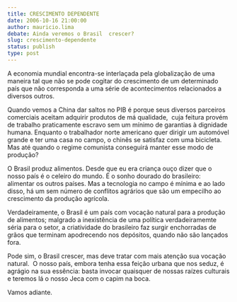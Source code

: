 ```yaml
---
title: CRESCIMENTO DEPENDENTE
date: 2006-10-16 21:00:00
author: mauricio.lima
debate: Ainda veremos o Brasil  crescer?
slug: crescimento-dependente
status: publish 
type: post
---
```


A economia mundial encontra-se interlaçada pela globalização de uma maneira tal que não se pode cogitar do crescimento de um determinado país que não corresponda a uma série de acontecimentos relacionados a diversos outros. 


Quando vemos a China dar saltos no PIB é porque seus diversos parceiros comerciais aceitam adquirir produtos de má qualidade,  cuja feitura provém de trabalho praticamente escravo sem um mínimo de garantias à dignidade humana. Enquanto o trabalhador norte americano quer dirigir um automóvel grande e ter uma casa no campo, o chinês se satisfaz com uma bicicleta. Mas até quando o regime comunista conseguirá manter esse modo de produção?


O Brasil produz alimentos. Desde que eu era criança ouço dizer que o nosso país é o celeiro do mundo. É o sonho dourado do brasileiro: alimentar os outros países. Mas a tecnologia no campo é mínima e ao lado disso, há um sem número de conflitos agrários que são um empecilho ao crescimento da produção agrícola.


Verdadeiramente, o Brasil é um país com vocação natural para a produção de alimentos; malgrado a inexistência de uma política verdadeiramemte séria para o setor, a criatividade do brasileiro faz surgir enchorradas de grãos que terminam apodrecendo nos depósitos, quando não são lançados fora.


Pode sim, o Brasil crescer, mas deve tratar com mais atenção sua vocação natural.  O nosso país, embora tenha essa feição urbana que nos seduz, é agrágio na sua essência: basta invocar quaisquer de nossas raízes culturais e teremos lá o nosso Jeca com o capim na boca.


Vamos adiante.


